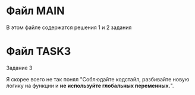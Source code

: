 # Файл MAIN

В этом файле содержатся решения 1 и 2 задания

# Файл TASK3

Задание 3

Я скорее всего не так понял "Соблюдайте кодстайл, разбивайте новую логику на функции и __не используйте глобальных переменных.__".
